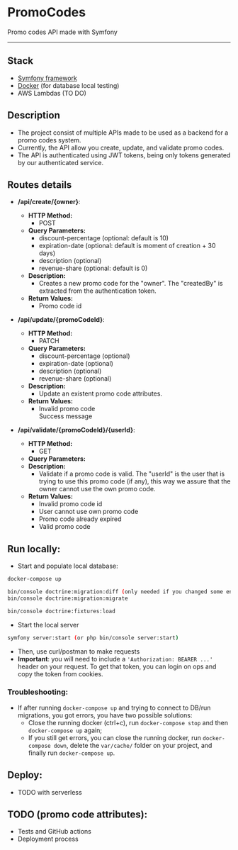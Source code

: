 # PromoCodes
Promo codes API made with Symfony

----

## Stack
* [Symfony framework](https://symfony.com/doc/current/setup.html)
* [Docker](https://docs.docker.com/install/) (for database local testing)
* AWS Lambdas (TO DO)

## Description
* The project consist of multiple APIs made to be used as a backend for a promo codes system.
* Currently, the API allow you create, update, and validate promo codes.
* The API is authenticated using JWT tokens, being only tokens generated by our authenticated service.

## Routes details
* **/api/create/{owner}**:
    * **HTTP Method:** 
        * POST
    * **Query Parameters:** 
        * discount-percentage (optional: default is 10)
        * expiration-date (optional: default is moment of creation + 30 days)
        * description (optional)
        * revenue-share (optional: default is 0) 
    * **Description:** 
        * Creates a new promo code for the "owner". The "createdBy" is extracted from the authentication token.
    * **Return Values:**
        * Promo code id
       
* **/api/update/{promoCodeId}**:
    * **HTTP Method:** 
        * PATCH
    * **Query Parameters:** 
        * discount-percentage (optional)
        * expiration-date (optional)
        * description (optional)
        * revenue-share (optional)
    * **Description:** 
        * Update an existent promo code attributes.
    * **Return Values:**
        * Invalid promo code<br>Success message
       
* **/api/validate/{promoCodeId}/{userId}**:
    * **HTTP Method:** 
        * GET
    * **Query Parameters:** 
    * **Description:** 
        * Validate if a promo code is valid. The "userId" is the user that is trying to use this promo code (if any), this way we assure that the owner cannot use the own promo code.
    * **Return Values:**
        * Invalid promo code id
        * User cannot use own promo code
        * Promo code already expired
        * Valid promo code

## Run locally:
* Start and populate local database:
```bash
docker-compose up

bin/console doctrine:migration:diff (only needed if you changed some entity - it creates the new migrations version)
bin/console doctrine:migration:migrate

bin/console doctrine:fixtures:load
```

* Start the local server
```bash
symfony server:start (or php bin/console server:start)
```

* Then, use curl/postman to make requests
* __**Important**__: you will need to include a `'Authorization: BEARER ...'` header on your request. To get that token, you can login on ops and copy the token from cookies.

### Troubleshooting:
* If after running `docker-compose up` and trying to connect to DB/run migrations, you got errors, you have two possible solutions:
  * Close the running docker (ctrl+c), run `docker-compose stop` and then `docker-compose up` again;
  * If you still get errors, you can close the running docker, run `docker-compose down`, delete the `var/cache/` folder on your project, and finally run `docker-compose up`.

## Deploy:
* TODO with serverless

## TODO (promo code attributes):
* Tests and GitHub actions
* Deployment process

